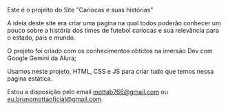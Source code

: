 Este é o projeito do Site "Cariocas e suas histórias"

A ideia deste site era criar uma pagina na qual todos poderão conhecer um pouco sobre a história dos times de futebol cariocas e sua relevância para o estado, país e mundo.

O projeto foi criado com os conhecimentos obtidos na imersão Dev com Google Gemini da Alura;

Usamos neste projeto, HTML, CSS e JS para criar tudo que temos nessa pagina estática.

Estou a disposição pelo email mottab766@gmail.com ou eu.brunomottaoficial@gmail.com.
